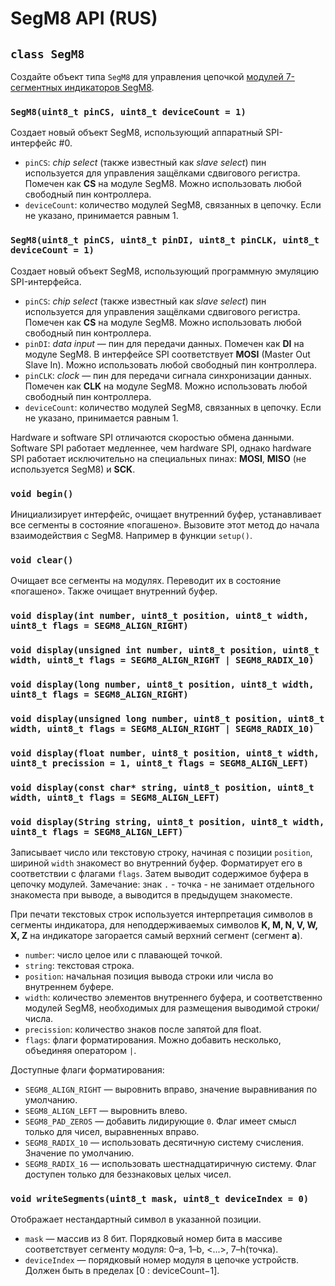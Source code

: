 # SegM8 API (RUS)

## `class SegM8`

Создайте объект типа `SegM8` для управления цепочкой [модулей 7-сегментных индикаторов SegM8](https://my.amperka.com/modules/SegM8).

### `SegM8(uint8_t pinCS, uint8_t deviceCount = 1)`

Создает новый объект SegM8, использующий аппаратный SPI-интерфейс #0.

- `pinCS`: *chip select* (также известный как *slave select*) пин используется для управления защёлками сдвигового регистра. Помечен как **CS** на модуле SegM8. Можно использовать любой свободный пин контроллера.
- `deviceCount`: количество модулей SegM8, связанных в цепочку. Если не указано, принимается равным 1.

### `SegM8(uint8_t pinCS, uint8_t pinDI, uint8_t pinCLK, uint8_t deviceCount = 1)`

Создает новый объект SegM8, использующий программную эмуляцию SPI-интерфейса.

- `pinCS`: *chip select* (также известный как *slave select*) пин используется для управления защёлками сдвигового регистра. Помечен как **CS** на модуле SegM8. Можно использовать любой свободный пин контроллера.
- `pinDI`: *data input* — пин для передачи данных. Помечен как **DI** на модуле SegM8. В интерфейсе SPI соответствует **MOSI** (Master Out Slave In). Можно использовать любой свободный пин контроллера.
- `pinCLK`: *clock* — пин для передачи сигнала синхронизации данных. Помечен как **CLK** на модуле SegM8. Можно использовать любой свободный пин контроллера.
- `deviceCount`: количество модулей SegM8, связанных в цепочку. Если не указано, принимается равным 1.

Hardware и software SPI отличаются скоростью обмена данными. Software SPI работает медленнее, чем hardware SPI, однако hardware SPI работает исключительно на специальных пинах: **MOSI**, **MISO** (не используется SegM8) и **SCK**.

### `void begin()`

Инициализирует интерфейс, очищает внутренний буфер, устанавливает все сегменты в состояние «погашено».
Вызовите этот метод до начала взаимодействия с SegM8. Например в функции `setup()`.

### `void clear()`

Очищает все сегменты на модулях. Переводит их в состояние «погашено». Также очищает внутренний буфер.

### `void display(int number, uint8_t position, uint8_t width, uint8_t flags = SEGM8_ALIGN_RIGHT)`
### `void display(unsigned int number, uint8_t position, uint8_t width, uint8_t flags = SEGM8_ALIGN_RIGHT | SEGM8_RADIX_10)`
### `void display(long number, uint8_t position, uint8_t width, uint8_t flags = SEGM8_ALIGN_RIGHT)`
### `void display(unsigned long number, uint8_t position, uint8_t width, uint8_t flags = SEGM8_ALIGN_RIGHT | SEGM8_RADIX_10)`
### `void display(float number, uint8_t position, uint8_t width, uint8_t precission = 1, uint8_t flags = SEGM8_ALIGN_LEFT)`
### `void display(const char* string, uint8_t position, uint8_t width, uint8_t flags = SEGM8_ALIGN_LEFT)`
### `void display(String string, uint8_t position, uint8_t width, uint8_t flags = SEGM8_ALIGN_LEFT)`

Записывает число или текстовую строку, начиная с позиции `position`, шириной `width` знакомест во внутренний буфер. Форматирует его в соответствии с флагами `flags`. Затем выводит содержимое буфера в цепочку модулей. Замечание: знак `.` - точка - не занимает отдельного знакоместа при выводе, а выводится в предыдущем знакоместе.

При печати текстовых строк используется интерпретация символов в сегменты индикатора, для неподдерживаемых символов **K, M, N, V, W, X, Z** на индикаторе загорается самый верхний сегмент (сегмент **a**).

- `number`: число целое или с плавающей точкой.
- `string`: текстовая строка.
- `position`: начальная позиция вывода строки или числа во внутреннем буфере.
- `width`: количество элементов внутреннего буфера, и соответственно модулей SegM8, необходимых для размещения выводимой строки/числа.
- `precission`: количество знаков после запятой для float.
- `flags`: флаги форматирования. Можно добавить несколько, объединяя оператором `|`.

Доступные флаги форматирования:
- `SEGM8_ALIGN_RIGHT` — выровнить вправо, значение выравнивания по умолчанию.
- `SEGM8_ALIGN_LEFT` — выровнить влево.
- `SEGM8_PAD_ZEROS` — добавить лидирующие `0`. Флаг имеет смысл только для чисел, выравненных вправо.
- `SEGM8_RADIX_10` — использовать десятичную систему счисления. Значение по умолчанию.
- `SEGM8_RADIX_16` — использовать шестнадцатиричную систему. Флаг доступен только для беззнаковых целых чисел.

### `void writeSegments(uint8_t mask, uint8_t deviceIndex = 0)`

Отображает нестандартный символ в указанной позиции.
- `mask` — массив из 8 бит. Порядковый номер бита в массиве соответствует сегменту модуля: 0–a, 1–b, <...>, 7–h(точка).
- `deviceIndex` — порядковый номер модуля в цепочке устройств. Должен быть в пределах [0 : deviceCount−1].

